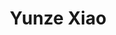 ---
layout: page
title: Yunze Xiao
description: (Now) Senior Staff Research Scientist, Google
img: /assets/img/yunze_xiao.jpg
importance: 1
category: alumni
redirect: https://algoroxyolo.github.io
---